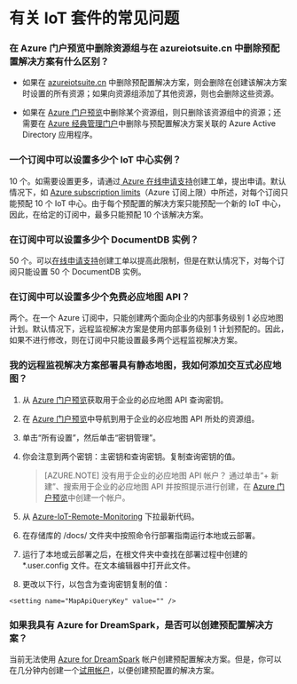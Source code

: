 <properties
  pageTitle="Azure IoT 套件常见问题 | Azure"
  description="有关 IoT 套件的常见问题"
  services=""
  suite="iot-suite"
  documentationCenter=""
  authors="aguilaaj"
  manager="timlt"
  editor=""/>  


<tags
  ms.service="iot-suite"
  ms.date="06/27/2016"
  wacn.date="08/22/2016"/>
   
# 有关 IoT 套件的常见问题

### 在 Azure 门户预览中删除资源组与在 azureiotsuite.cn 中删除预配置解决方案有什么区别？

- 如果在 [azureiotsuite.cn][lnk-azureiotsuite] 中删除预配置解决方案，则会删除在创建该解决方案时设置的所有资源；如果向资源组添加了其他资源，则也会删除这些资源。

- 如果在 [Azure 门户预览][lnk-azure-portal]中删除某个资源组，则只删除该资源组中的资源；还需要在 [Azure 经典管理门户][lnk-classic-portal]中删除与预配置解决方案关联的 Azure Active Directory 应用程序。

### 一个订阅中可以设置多少个 IoT 中心实例？ 

10 个。如需要设置更多，请通过[ Azure 在线申请支持][link-azuresupportticket]创建工单，提出申请。默认情况下，如 [Azure subscription limits][link-azuresublimits]（Azure 订阅上限）中所述，对每个订阅只能预配 10 个 IoT 中心。由于每个预配置的解决方案只能预配一个新的 IoT 中心，因此，在给定的订阅中，最多只能预配 10 个该解决方案。

### 在订阅中可以设置多少个 DocumentDB 实例？

50 个。可以[在线申请支持](/support/support-ticket-form/?l=zh-cn)创建工单以提高此限制，但是在默认情况下，对每个订阅只能设置 50 个 DocumentDB 实例。

### 在订阅中可以设置多少个免费必应地图 API？

两个。在一个 Azure 订阅中，只能创建两个面向企业的内部事务级别 1 必应地图计划。默认情况下，远程监视解决方案是使用内部事务级别 1 计划预配的。因此，如果不进行修改，则在订阅中只能设置最多两个远程监视解决方案。

### 我的远程监视解决方案部署具有静态地图，我如何添加交互式必应地图？ 
1. 从 [Azure 门户预览][lnk-azure-portal]获取用于企业的必应地图 API 查询密钥。
 1. 在 [Azure 门户预览][lnk-azure-portal]中导航到用于企业的必应地图 API 所处的资源组。
 2. 单击“所有设置”，然后单击“密钥管理”。
 3. 你会注意到两个密钥：主密钥和查询密钥。复制查询密钥的值。

     > [AZURE.NOTE] 没有用于企业的必应地图 API 帐户？ 通过单击“+ 新建”、搜索用于企业的必应地图 API 并按照提示进行创建，在 [Azure 门户预览][lnk-azure-portal]中创建一个帐户。

2. 从 [Azure-IoT-Remote-Monitoring][lnk-remote-monitoring-github] 下拉最新代码。

3. 在存储库的 /docs/ 文件夹中按照命令行部署指南运行本地或云部署。

4. 运行了本地或云部署之后，在根文件夹中查找在部署过程中创建的 *.user.config 文件。在文本编辑器中打开此文件。

5. 更改以下行，以包含为查询密钥复制的值：
   
  `<setting name="MapApiQueryKey" value="" />`


### 如果我具有 Azure for DreamSpark，是否可以创建预配置解决方案？
当前无法使用 [Azure for DreamSpark][lnk-dreamspark] 帐户创建预配置解决方案。但是，你可以在几分钟内创建一个[试用帐户][1rmb-trial]，以便创建预配置的解决方案。



[link-azuresupportticket]: https://portal.azure.cn/#blade/Microsoft_Azure_Support/HelpAndSupportBlade
[link-azuresublimits]: /documentation/articles/azure-subscription-service-limits/#iot-hub-limits
[lnk-azure-portal]: https://portal.azure.cn
[lnk-azureiotsuite]: https://www.azureiotsuite.cn/
[lnk-classic-portal]: https://manage.windowsazure.cn
[lnk-remote-monitoring-github]: https://github.com/Azure/azure-iot-remote-monitoring
[lnk-dreamspark]: https://www.dreamspark.com/Product/Product.aspx?productid=99
[1rmb-trial]: /pricing/1rmb-trial
[lnk-delete-aad-tennant]: http://blogs.msdn.com/b/ericgolpe/archive/2015/04/30/walkthrough-of-deleting-an-azure-ad-tenant.aspx

<!---HONumber=Mooncake_0815_2016-->